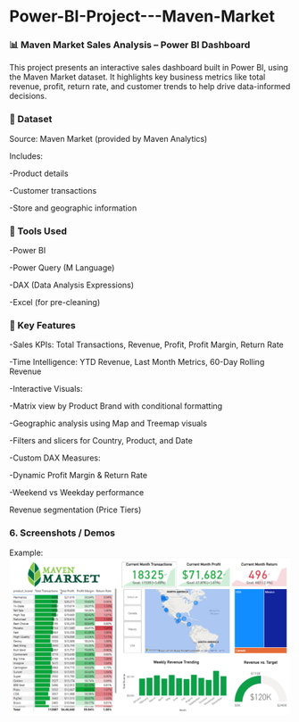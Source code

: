 # Power-BI-Project---Maven-Market



### 📊 Maven Market Sales Analysis – Power BI Dashboard

This project presents an interactive sales dashboard built in Power BI, using the Maven Market dataset. It highlights key business metrics like total revenue, profit, return rate, and customer trends to help drive data-informed decisions.


### 📁 Dataset

Source: Maven Market (provided by Maven Analytics)

Includes:

-Product details

-Customer transactions

-Store and geographic information


### 🧰 Tools Used

-Power BI

-Power Query (M Language)

-DAX (Data Analysis Expressions)

-Excel (for pre-cleaning)


### 📌 Key Features

-Sales KPIs: Total Transactions, Revenue, Profit, Profit Margin, Return Rate

-Time Intelligence: YTD Revenue, Last Month Metrics, 60-Day Rolling Revenue

-Interactive Visuals:

-Matrix view by Product Brand with conditional formatting

-Geographic analysis using Map and Treemap visuals

-Filters and slicers for Country, Product, and Date

-Custom DAX Measures:

-Dynamic Profit Margin & Return Rate

-Weekend vs Weekday performance

Revenue segmentation (Price Tiers)


### 6. Screenshots / Demos
Example:
![Market Maven Report Screenshot](https://github.com/Ansh7902/Power-BI-Project---Maven-Market/blob/main/Screenshot%202025-06-16%20174009.png)
